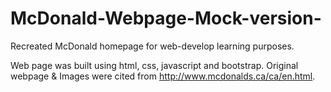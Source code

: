 # McDonald-Webpage-Mock-version-
Recreated McDonald homepage for web-develop learning purposes.

Web page was built using html, css, javascript and bootstrap.
Original webpage & Images were cited from http://www.mcdonalds.ca/ca/en.html.
